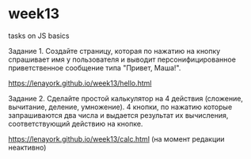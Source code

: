 # week13
tasks on JS basics

Задание 1. Создайте страницу, которая по нажатию на кнопку спрашивает имя у пользователя и выводит персонифицированное приветственное сообщение типа "Привет, Маша!".

https://lenayork.github.io/week13/hello.html

Задание 2. Сделайте простой калькулятор на 4 действия (сложение, вычитание, деление, умножение). 4 кнопки, по нажатию которые запрашиваются два числа и выдается результат их вычисления, соответствующий действию на кнопке.

https://lenayork.github.io/week13/calc.html   (на момент редакции неактивно)

